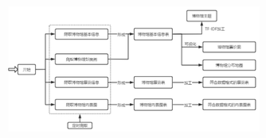 
![捕获(1)](https://github.com/BUCT-CS1807-SE/dataCollectionGroup/blob/main/images/%E6%8D%95%E8%8E%B7(1).PNG)
